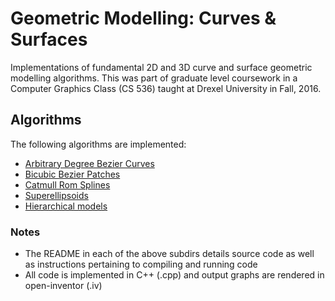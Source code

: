  # Geometric Modelling: Curves & Surfaces
Implementations of fundamental 2D and 3D curve and surface geometric modelling algorithms. This was part of graduate level coursework in a Computer Graphics Class (CS 536) taught at Drexel University in Fall, 2016.  </br>

## Algorithms
The following algorithms are implemented: </br>
* [Arbitrary Degree Bezier Curves](./Arbitrary%20Degree%20Bezier%20Curves/)
* [Bicubic Bezier Patches](./Bicubic%20Bezier%20Patches/)
* [Catmull Rom Splines](./Catmull%20Rom%20Splines/)
* [Superellipsoids](./Superellipsoids/)
* [Hierarchical models](./Hierarchical%20Models/) </br>

### Notes
* The README in each of the above subdirs details source code as well as instructions pertaining to compiling and running code
* All code is implemented in C++ (.cpp) and output graphs are rendered in open-inventor (.iv)